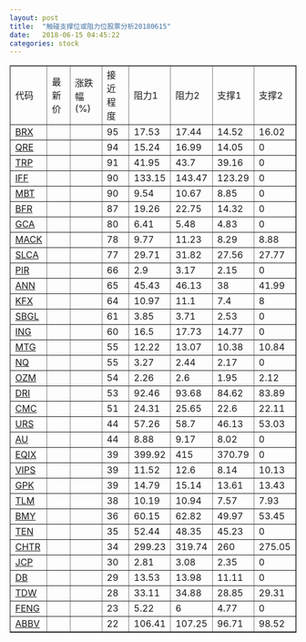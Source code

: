 ```yaml
---
layout: post
title:  "触碰支撑位或阻力位股票分析20180615"
date:   2018-06-15 04:45:22
categories: stock
---
```

<script type="text/javascript">
var stockList = []
stockList.push('gb_brx');
stockList.push('gb_qre');
stockList.push('gb_trp');
stockList.push('gb_iff');
stockList.push('gb_mbt');
stockList.push('gb_bfr');
stockList.push('gb_gca');
stockList.push('gb_mack');
stockList.push('gb_slca');
stockList.push('gb_pir');
stockList.push('gb_ann');
stockList.push('gb_kfx');
stockList.push('gb_sbgl');
stockList.push('gb_ing');
stockList.push('gb_mtg');
stockList.push('gb_nq');
stockList.push('gb_ozm');
stockList.push('gb_dri');
stockList.push('gb_cmc');
stockList.push('gb_urs');
stockList.push('gb_au');
stockList.push('gb_eqix');
stockList.push('gb_vips');
stockList.push('gb_gpk');
stockList.push('gb_tlm');
stockList.push('gb_bmy');
stockList.push('gb_ten');
stockList.push('gb_chtr');
stockList.push('gb_jcp');
stockList.push('gb_db');
stockList.push('gb_tdw');
stockList.push('gb_feng');
stockList.push('gb_abbv');
</script>
<table border="1">
 <tr>
 <td>代码</td>
 <td>最新价</td>
 <td>涨跌幅(%)</td>
 <td>接近程度</td>
 <td>阻力1</td>
 <td>阻力2</td>
 <td>支撑1</td>
 <td>支撑2</td>
</tr>
  <tr id="brx" class="red">
  <td><a href="http://stock.finance.sina.com.cn/usstock/quotes/BRX.html" target="_blank">BRX</a></td><td></td><td></td><td>95</td><td>17.53</td><td>17.44</td><td>14.52</td><td>16.02</td></tr>
  <tr id="qre" class="red">
  <td><a href="http://stock.finance.sina.com.cn/usstock/quotes/QRE.html" target="_blank">QRE</a></td><td></td><td></td><td>94</td><td>15.24</td><td>16.99</td><td>14.05</td><td>0</td></tr>
  <tr id="trp" class="red">
  <td><a href="http://stock.finance.sina.com.cn/usstock/quotes/TRP.html" target="_blank">TRP</a></td><td></td><td></td><td>91</td><td>41.95</td><td>43.7</td><td>39.16</td><td>0</td></tr>
  <tr id="iff" class="green">
  <td><a href="http://stock.finance.sina.com.cn/usstock/quotes/IFF.html" target="_blank">IFF</a></td><td></td><td></td><td>90</td><td>133.15</td><td>143.47</td><td>123.29</td><td>0</td></tr>
  <tr id="mbt" class="red">
  <td><a href="http://stock.finance.sina.com.cn/usstock/quotes/MBT.html" target="_blank">MBT</a></td><td></td><td></td><td>90</td><td>9.54</td><td>10.67</td><td>8.85</td><td>0</td></tr>
  <tr id="bfr" class="green">
  <td><a href="http://stock.finance.sina.com.cn/usstock/quotes/BFR.html" target="_blank">BFR</a></td><td></td><td></td><td>87</td><td>19.26</td><td>22.75</td><td>14.32</td><td>0</td></tr>
  <tr id="gca" class="green">
  <td><a href="http://stock.finance.sina.com.cn/usstock/quotes/GCA.html" target="_blank">GCA</a></td><td></td><td></td><td>80</td><td>6.41</td><td>5.48</td><td>4.83</td><td>0</td></tr>
  <tr id="mack" class="green">
  <td><a href="http://stock.finance.sina.com.cn/usstock/quotes/MACK.html" target="_blank">MACK</a></td><td></td><td></td><td>78</td><td>9.77</td><td>11.23</td><td>8.29</td><td>8.88</td></tr>
  <tr id="slca" class="red">
  <td><a href="http://stock.finance.sina.com.cn/usstock/quotes/SLCA.html" target="_blank">SLCA</a></td><td></td><td></td><td>77</td><td>29.71</td><td>31.82</td><td>27.56</td><td>27.77</td></tr>
  <tr id="pir" class="red">
  <td><a href="http://stock.finance.sina.com.cn/usstock/quotes/PIR.html" target="_blank">PIR</a></td><td></td><td></td><td>66</td><td>2.9</td><td>3.17</td><td>2.15</td><td>0</td></tr>
  <tr id="ann" class="red">
  <td><a href="http://stock.finance.sina.com.cn/usstock/quotes/ANN.html" target="_blank">ANN</a></td><td></td><td></td><td>65</td><td>45.43</td><td>46.13</td><td>38</td><td>41.99</td></tr>
  <tr id="kfx" class="green">
  <td><a href="http://stock.finance.sina.com.cn/usstock/quotes/KFX.html" target="_blank">KFX</a></td><td></td><td></td><td>64</td><td>10.97</td><td>11.1</td><td>7.4</td><td>8</td></tr>
  <tr id="sbgl" class="green">
  <td><a href="http://stock.finance.sina.com.cn/usstock/quotes/SBGL.html" target="_blank">SBGL</a></td><td></td><td></td><td>61</td><td>3.85</td><td>3.71</td><td>2.53</td><td>0</td></tr>
  <tr id="ing" class="green">
  <td><a href="http://stock.finance.sina.com.cn/usstock/quotes/ING.html" target="_blank">ING</a></td><td></td><td></td><td>60</td><td>16.5</td><td>17.73</td><td>14.77</td><td>0</td></tr>
  <tr id="mtg" class="green">
  <td><a href="http://stock.finance.sina.com.cn/usstock/quotes/MTG.html" target="_blank">MTG</a></td><td></td><td></td><td>55</td><td>12.22</td><td>13.07</td><td>10.38</td><td>10.84</td></tr>
  <tr id="nq" class="green">
  <td><a href="http://stock.finance.sina.com.cn/usstock/quotes/NQ.html" target="_blank">NQ</a></td><td></td><td></td><td>55</td><td>3.27</td><td>2.44</td><td>2.17</td><td>0</td></tr>
  <tr id="ozm" class="green">
  <td><a href="http://stock.finance.sina.com.cn/usstock/quotes/OZM.html" target="_blank">OZM</a></td><td></td><td></td><td>54</td><td>2.26</td><td>2.6</td><td>1.95</td><td>2.12</td></tr>
  <tr id="dri" class="red">
  <td><a href="http://stock.finance.sina.com.cn/usstock/quotes/DRI.html" target="_blank">DRI</a></td><td></td><td></td><td>53</td><td>92.46</td><td>93.68</td><td>84.62</td><td>83.89</td></tr>
  <tr id="cmc" class="red">
  <td><a href="http://stock.finance.sina.com.cn/usstock/quotes/CMC.html" target="_blank">CMC</a></td><td></td><td></td><td>51</td><td>24.31</td><td>25.65</td><td>22.6</td><td>22.11</td></tr>
  <tr id="urs" class="green">
  <td><a href="http://stock.finance.sina.com.cn/usstock/quotes/URS.html" target="_blank">URS</a></td><td></td><td></td><td>44</td><td>57.26</td><td>58.7</td><td>46.13</td><td>53.03</td></tr>
  <tr id="au" class="red">
  <td><a href="http://stock.finance.sina.com.cn/usstock/quotes/AU.html" target="_blank">AU</a></td><td></td><td></td><td>44</td><td>8.88</td><td>9.17</td><td>8.02</td><td>0</td></tr>
  <tr id="eqix" class="red">
  <td><a href="http://stock.finance.sina.com.cn/usstock/quotes/EQIX.html" target="_blank">EQIX</a></td><td></td><td></td><td>39</td><td>399.92</td><td>415</td><td>370.79</td><td>0</td></tr>
  <tr id="vips" class="red">
  <td><a href="http://stock.finance.sina.com.cn/usstock/quotes/VIPS.html" target="_blank">VIPS</a></td><td></td><td></td><td>39</td><td>11.52</td><td>12.6</td><td>8.14</td><td>10.13</td></tr>
  <tr id="gpk" class="red">
  <td><a href="http://stock.finance.sina.com.cn/usstock/quotes/GPK.html" target="_blank">GPK</a></td><td></td><td></td><td>39</td><td>14.79</td><td>15.14</td><td>13.61</td><td>13.43</td></tr>
  <tr id="tlm" class="green">
  <td><a href="http://stock.finance.sina.com.cn/usstock/quotes/TLM.html" target="_blank">TLM</a></td><td></td><td></td><td>38</td><td>10.19</td><td>10.94</td><td>7.57</td><td>7.93</td></tr>
  <tr id="bmy" class="green">
  <td><a href="http://stock.finance.sina.com.cn/usstock/quotes/BMY.html" target="_blank">BMY</a></td><td></td><td></td><td>36</td><td>60.15</td><td>62.82</td><td>49.97</td><td>53.45</td></tr>
  <tr id="ten" class="green">
  <td><a href="http://stock.finance.sina.com.cn/usstock/quotes/TEN.html" target="_blank">TEN</a></td><td></td><td></td><td>35</td><td>52.44</td><td>48.35</td><td>45.23</td><td>0</td></tr>
  <tr id="chtr" class="red">
  <td><a href="http://stock.finance.sina.com.cn/usstock/quotes/CHTR.html" target="_blank">CHTR</a></td><td></td><td></td><td>34</td><td>299.23</td><td>319.74</td><td>260</td><td>275.05</td></tr>
  <tr id="jcp" class="red">
  <td><a href="http://stock.finance.sina.com.cn/usstock/quotes/JCP.html" target="_blank">JCP</a></td><td></td><td></td><td>30</td><td>2.81</td><td>3.08</td><td>2.35</td><td>0</td></tr>
  <tr id="db" class="green">
  <td><a href="http://stock.finance.sina.com.cn/usstock/quotes/DB.html" target="_blank">DB</a></td><td></td><td></td><td>29</td><td>13.53</td><td>13.98</td><td>11.11</td><td>0</td></tr>
  <tr id="tdw" class="green">
  <td><a href="http://stock.finance.sina.com.cn/usstock/quotes/TDW.html" target="_blank">TDW</a></td><td></td><td></td><td>28</td><td>33.11</td><td>34.88</td><td>28.85</td><td>29.31</td></tr>
  <tr id="feng" class="red">
  <td><a href="http://stock.finance.sina.com.cn/usstock/quotes/FENG.html" target="_blank">FENG</a></td><td></td><td></td><td>23</td><td>5.22</td><td>6</td><td>4.77</td><td>0</td></tr>
  <tr id="abbv" class="green">
  <td><a href="http://stock.finance.sina.com.cn/usstock/quotes/ABBV.html" target="_blank">ABBV</a></td><td></td><td></td><td>22</td><td>106.41</td><td>107.25</td><td>96.71</td><td>98.52</td></tr>
</table>
